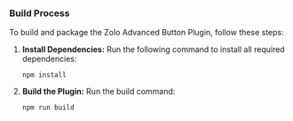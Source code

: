 ### Build Process

To build and package the Zolo Advanced Button Plugin, follow these steps:

1. **Install Dependencies:**
   Run the following command to install all required dependencies:
   ```
   npm install
   ```

2. **Build the Plugin:**
   Run the build command:
   ```
   npm run build
   ```
